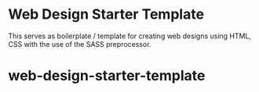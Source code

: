 # Web Design Starter Template

This serves as boilerplate / template for creating web designs using HTML, CSS with the use of the SASS preprocessor. 

# web-design-starter-template
